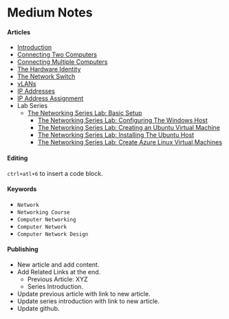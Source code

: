 # Medium Notes

#### Articles

- [Introduction](https://medium.com/p/a8d294094ff7)
- [Connecting Two Computers](https://medium.com/@georgeraafat/connecting-two-computers-588d2c25e128)
- [Connecting Multiple Computers](https://medium.com/@georgeraafat/connecting-multiple-computers-1cf9c0d40d56)
- [The Hardware Identity](https://medium.com/@georgeraafat/the-hardware-identity-f12f011855e2)
- [The Network Switch](https://medium.com/@georgeraafat/the-network-switch-2f15320566d8)
- [vLANs](https://medium.com/@georgeraafat/vlans-e0586e2ac6dd)
- [IP Addresses](https://medium.com/@georgeraafat/ip-addresses-76011a4a4f15)
- [IP Address Assignment](https://medium.com/@georgeraafat/ip-address-assignment-049b71b336eb)
- Lab Series
  - [The Networking Series Lab: Basic Setup](https://medium.com/@georgeraafat/the-networking-series-lab-basic-setup-929b477d0698)
    - [The Networking Series Lab: Configuring The Windows Host](https://medium.com/@georgeraafat/the-networking-series-lab-configuring-the-windows-host-ac44a9aa65c3)
    - [The Networking Series Lab: Creating an Ubuntu Virtual Machine](https://medium.com/@georgeraafat/the-networking-series-lab-creating-an-ubuntu-virtual-machine-291180c2ccd7)
    - [The Networking Series Lab: Installing The Ubuntu Host](https://medium.com/@georgeraafat/the-networking-series-lab-installing-the-ubuntu-host-7a44cf972d9f)
    - [The Networking Series Lab: Create Azure Linux Virtual Machines](https://medium.com/@georgeraafat/the-networking-series-lab-create-azure-linux-virtual-machines-c1b7303750f8)


#### Editing

`ctrl+atl+6` to insert a code block.

#### Keywords

- `Network`
- `Networking Course`
- `Computer Networking`
- `Computer Network`
- `Computer Network Design`

#### Publishing

- New article and add content.
- Add Related Links at the end.
  - Previous Article: XYZ
  - Series Introduction.
- Update previous article with link to new article.
- Update series introduction with link to new article.
- Update github.
